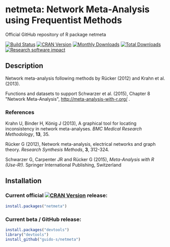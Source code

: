 # netmeta: Network Meta-Analysis using Frequentist Methods
Official GitHub repository of R package netmeta

[![Build Status](https://travis-ci.org/guido-s/netmeta.svg?branch=master)](https://travis-ci.org/guido-s/netmeta)
[![CRAN Version](http://www.r-pkg.org/badges/version/netmeta)](https://cran.r-project.org/package=netmeta)
[![Monthly Downloads](http://cranlogs.r-pkg.org/badges/netmeta)](http://cranlogs.r-pkg.org/badges/netmeta)
[![Total Downloads](http://cranlogs.r-pkg.org/badges/grand-total/netmeta)](http://cranlogs.r-pkg.org/badges/grand-total/netmeta)
[![Research software impact](http://depsy.org/api/package/cran/netmeta/badge.svg)](http://depsy.org/package/r/netmeta)


## Description

Network meta-analysis following methods by Rücker (2012) and Krahn et al. (2013).

Functions and datasets to support Schwarzer et al. (2015), Chapter 8
"Network Meta-Analysis", http://meta-analysis-with-r.org/ .

### References

Krahn U, Binder H, König J (2013), A graphical tool for locating inconsistency in network meta-analyses. *BMC Medical Research Methodology*, **13**, 35.

Rücker G (2012), Network meta-analysis, electrical networks and graph
theory.  *Research Synthesis Methods*, **3**, 312-324.

Schwarzer G, Carpenter JR and Rücker G (2015), *Meta-Analysis with R
(Use-R!)*. Springer International Publishing, Switzerland


## Installation

### Current official [![CRAN Version](http://www.r-pkg.org/badges/version/netmeta)](https://cran.r-project.org/package=netmeta) release:
```r
install.packages("netmeta")
```

### Current beta / GitHub release:
```r
install.packages("devtools")
library("devtools")
install_github("guido-s/netmeta")
```
